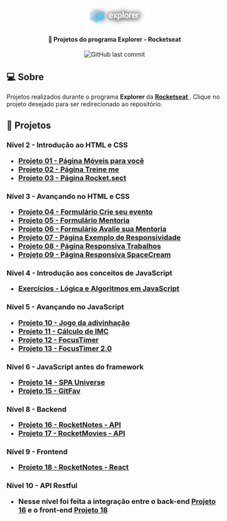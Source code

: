 <div align="center">
  <img alt="Logo Explorer" title="Explorer" src="./assets/Logo2-sombra.png">
</div>
	
<h4 align="center"> 
	🚀 Projetos do programa Explorer - Rocketseat
</h4>

<div align="center">
  
  <img alt="GitHub last commit" src="https://img.shields.io/github/last-commit/LauriRodrigues/Projetos-Explorer/main?color=1280bf&style=plastic">
 
</div>

<h2 align=left> 💻 Sobre </h3>
<p> Projetos realizados durante o programa <strong>Explorer</strong> da <a href="https://www.rocketseat.com.br/"> <strong>Rocketseat</strong> </a>. Clique no projeto desejado para ser redirecionado ao repositório.<p>
  
<h2 align=left> 🚀 Projetos </h3>

<h3 align=left> Nível 2 - Introdução ao HTML e CSS
<ul>
  <li><a href="https://github.com/LauriRodrigues/Page-Moveis-para-voce"> Projeto 01 - Página Móveis para você </a></li>
  <li><a href="https://github.com/LauriRodrigues/Page-Treine-me"> Projeto 02 - Página Treine me </a></li>
  <li><a href="https://github.com/LauriRodrigues/Page-Rocket.sect"> Projeto 03 - Página Rocket.sect </a></li>
</ul>

<h3 align=left> Nível 3 - Avançando no HTML e CSS
<ul>
  <li><a href="https://github.com/LauriRodrigues/Form-Crie-seu-evento"> Projeto 04 - Formulário Crie seu evento </a></li>
  <li><a href="https://github.com/LauriRodrigues/Form-Mentoria"> Projeto 05 - Formulário Mentoria </a></li>
  <li><a href="https://github.com/LauriRodrigues/Form-Avalie-sua-mentoria"> Projeto 06 - Formulário Avalie sua Mentoria </a></li>
  <li><a href="https://github.com/LauriRodrigues/Page-Exemplo-de-Responsividade"> Projeto 07 - Página Exemplo de Responsividade </a></li>
  <li><a href="https://github.com/LauriRodrigues/Page-Responsiva-Trabalhos"> Projeto 08 - Página Responsiva Trabalhos </a></li>
  <li><a href="https://github.com/LauriRodrigues/Page-Responsiva-SpaceCream"> Projeto 09 - Página Responsiva SpaceCream </a></li>
</ul>

<h3 align=left> Nível 4 - Introdução aos conceitos de JavaScript
<ul>
  <li><a href="https://github.com/LauriRodrigues/Logica-e-algoritmos-em-JS"> Exercícios - Lógica e Algoritmos em JavaScript </a></li>
</ul>

<h3 align=left> Nível 5 - Avançando no JavaScript
<ul>
  <li><a href="https://github.com/LauriRodrigues/Jogo-da-adivinhacao"> Projeto 10 - Jogo da adivinhação </a></li>
  <li><a href="https://github.com/LauriRodrigues/Calculo-IMC"> Projeto 11 - Cálculo de IMC </a></li>
  <li><a href="https://github.com/LauriRodrigues/FocusTimer"> Projeto 12 - FocusTimer </a></li>
  <li><a href="https://github.com/LauriRodrigues/FocusTimer-2.0"> Projeto 13 - FocusTimer 2.0</a></li>
</ul>

<h3 align=left> Nível 6 - JavaScript antes do framework
<ul>
  <li><a href="https://github.com/LauriRodrigues/SPAUniverse"> Projeto 14 - SPA Universe </a></li>
  <li><a href="https://github.com/LauriRodrigues/GitFav"> Projeto 15 - GitFav </a></li>
</ul>

<h3 align=left> Nível 8 - Backend
<ul>
  <li><a href="https://github.com/LauriRodrigues/RocketNotes-api"> Projeto 16 - RocketNotes - API </a></li>
  <li><a href="https://github.com/LauriRodrigues/RocketMovies-api"> Projeto 17 - RocketMovies - API </a></li>
</ul>

<h3 align=left> Nível 9 - Frontend
<ul>
  <li><a href="https://github.com/LauriRodrigues/RocketNotes-front"> Projeto 18 - RocketNotes - React </a></li>
</ul>

<h3 align=left> Nível 10 - API Restful
<ul>
  <li> Nesse nível foi feita a integração entre o back-end <a href="https://github.com/LauriRodrigues/RocketNotes-api"> Projeto 16</a> e o front-end <a href="https://github.com/LauriRodrigues/RocketNotes-front"> Projeto 18</a></li>
</ul>
